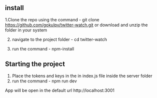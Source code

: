 ## install


1.Clone the repo using the command - git clone https://github.com/gokulpv/twitter-watch.git
  or download and unzip the folder in your system
  
2. navigate to the project folder - cd twitter-watch

3. run the command - npm-install

## Starting the project

1. Place the tokens and keys in the in index.js file inside the server folder
2. run the command - npm run dev

  App will be open in the default url http://localhost:3001


